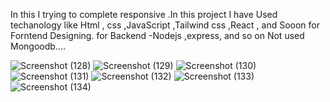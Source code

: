 
In this I trying to complete responsive .In this project I have Used  techanology like Html , css ,JavaScript ,Tailwind css ,React , and Sooon for Forntend Designing.
for Backend -Nodejs ,express, and so on 
Not used Mongoodb....

![Screenshot (128)](https://github.com/Barai-ShivCharan/Converter_Word_To_PDF/assets/154853565/124fe716-8ea8-4ae8-9c4f-f23a0a7fde47)
![Screenshot (129)](https://github.com/Barai-ShivCharan/Converter_Word_To_PDF/assets/154853565/c3413982-8db0-410e-ae1f-d7f77c50a383)
![Screenshot (130)](https://github.com/Barai-ShivCharan/Converter_Word_To_PDF/assets/154853565/0d615330-560b-4aad-a8d5-1111881fd25a)
![Screenshot (131)](https://github.com/Barai-ShivCharan/Converter_Word_To_PDF/assets/154853565/c812a769-14b7-45a9-9e4f-8f7f54bcca7c)
![Screenshot (132)](https://github.com/Barai-ShivCharan/Converter_Word_To_PDF/assets/154853565/08c567ba-9460-427b-a3b4-30635c04103f)
![Screenshot (133)](https://github.com/Barai-ShivCharan/Converter_Word_To_PDF/assets/154853565/3f01797a-898a-43b1-943b-941b930f2c59)
![Screenshot (134)](https://github.com/Barai-ShivCharan/Converter_Word_To_PDF/assets/154853565/e67885dc-d9ae-4e84-9281-89d5a6db48d7)
